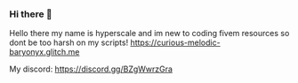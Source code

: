 ### Hi there 👋

Hello there my name is hyperscale and im new to coding fivem resources so dont be too harsh on my scripts!
https://curious-melodic-baryonyx.glitch.me

My discord: https://discord.gg/BZgWwrzGra




<!--
**Hyperscale1/Hyperscale1** is a ✨ _special_ ✨ repository because its `README.md` (this file) appears on your GitHub profile.

Here are some ideas to get you started:

- 🔭 I’m currently working on ...
- 🌱 I’m currently learning ...
- 👯 I’m looking to collaborate on ...
- 🤔 I’m looking for help with ...
- 💬 Ask me about ...
- 📫 How to reach me: ...
- 😄 Pronouns: ...
- ⚡ Fun fact: ...
-->
